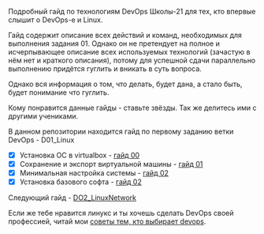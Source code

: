 Подробный гайд по технологиям DevOps Школы-21 для тех, кто впервые слышит о DevOps-е и Linux.

Гайд содержит описание всех действий и команд, необходимых для выполнения задания 01. Однако он не претендует на полное и исчерпывающее описание всех используемых технологий (зачастую в нём нет и краткого описания), потому для успешной сдачи параллельно выполнению придётся гуглить и вникать в суть вопроса.

Однако вся информация о том, что делать, будет дана, а стало быть, будет понимание что гуглить.

Кому понравится данные гайды - ставьте звёзды. Так же делитесь ими с другими учениками.

В данном репозитории находится гайд по первому заданию ветки DevOps - D01_Linux

- [X] Установка ОС в virtualbox - [гайд 00](https://github.com/codesshaman/sber_devops_d01_linux-master/blob/main/00_INSTALL_SYSTEM.md "Установка ОС в virtualbox")
- [X] Сохранение и экспорт виртуальной машины - [гайд 01](https://github.com/codesshaman/sber_devops_d01_linux-master/blob/main/01_EXPORT_AND_SAVE.md "Установка ОС в virtualbox")
- [X] Минимальная настройка системы - [гайд 02](https://github.com/codesshaman/sber_devops_d01_linux-master/blob/main/02_SYSTEM_SETTING.md "Минимальная настройка системы")
- [X] Установка базового софта - [гайд 02](https://github.com/codesshaman/sber_devops_d01_linux-master/blob/main/03_INSTALL_SOFT.md "Установка базовых программ")

Следующий гайд - [DO2_LinuxNetwork](https://github.com/codesshaman/sber_devops_dO2_linux-network.git "Linux Network")

Если же тебе нравится линукс и ты хочешь сделать DevOps своей профессией, читай мои [советы тем, кто выбирает devops](media/Советы_тем_кто_выбирает_devops.md "DevOps советы").